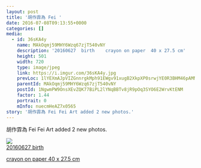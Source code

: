 ```yaml
---
layout: post
title: '胡作霏為 Fei ' 
date: 2016-07-08T09:13:55+0000 
categories: [] 
media:
  - id: 36sKA4y
    name: MAkOqmj59MHY6Wzq67zjT540vNY
    description: '20160627  birth    crayon on paper  40 x 27.5 cm'   
    height: 501
    width: 720
    type: image/jpeg
    link: https://i.imgur.com/36sKA4y.jpg
    prevLoc: 1lYEXmAJpVIZGnnrgkMph91EWgv91xugB2XkpXP0srwjYE0R3BHM46pAMNMRcE0LxR73BwcYwn2m0ABqf1Jqj5YQy6h4NYpZrw1vsBLPBZ32V3t9vDG90Nzpi9xKmN6K3gFny7yw0wP1upgmm9Xx9GHjMwG3g7rZhrpBVrnoR6Ix44LGME3qFYoX0ggEynivMz9jvRq0F8P3ZYKNmLhXm96LZZD4sjVvwPWQM7FvXvkO3p7YUV0qMMX90zUNW9q0xRPgIm5
    parentId: MAkOqmj59MHY6Wzq67zjT540vNY
    postId: 1NgwmPW9OnsXEvZQK77BiPL2lYNqBBTv8jR9pOq3SYO6E2WrvKtENM
    factor: 1.44
    portrait: 0
    mInfo: nuecmHeAZ7x0565
story: '胡作霏為 Fei Fei Art added 2 new photos.'  
---
```


胡作霏為 Fei Fei Art added 2 new photos.


[//]: #media:  
<a href="https://i.imgur.com/36sKA4y.jpg"><img class="postImage" src="https://i.imgur.com/36sKA4yh.jpg" />  
20160627
birth

crayon on paper
40 x 27.5 cm  
 </a>   
